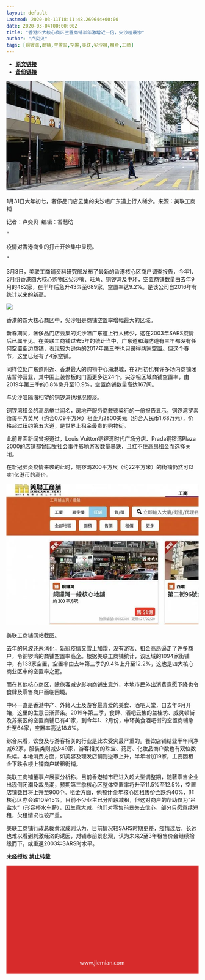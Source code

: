 ```yaml
---
layout: default
Lastmod: 2020-03-11T18:11:48.269644+00:00
date: 2020-03-04T00:00:00Z
title: "香港四大核心商区空置商铺半年激增近一倍，尖沙咀最惨"
author: "卢奕贝"
tags: [铜锣湾,商铺,空置率,空置,美联,尖沙咀,租金,工商]
---
```


* [**原文链接**](https://mp.weixin.qq.com/s/rtlzkl9_sFP25Ef6slI_nA)
* [**备份链接**](http://archive.today/80DQU)


![](/images/post/1c937e6ac8a3752ed8ddc2444e34e9e3.jpg)

1月31日大年初七，奢侈品门店云集的尖沙咀广东道上行人稀少。来源：美联工商铺

记者：卢奕贝  编辑：昝慧昉

“

  

疫情对香港商业的打击开始集中显现。

  

”

3月3日，美联工商铺资料研究部发布了最新的香港核心区商户调查报告，今年1、2月份香港四大核心购物区尖沙嘴、旺角、铜锣湾及中环，空置商铺数量由去年9月的482家，在半年后急升43%至689家，空置率达9.2%。是该公司自2016年有统计以来的新高。  

![](/images/post/331cbf7be7a0273682578acf38e93ca0.jpg)

香港的四大核心商区中，尖沙咀是商铺空置率增幅最大的区域。

新春期间，奢侈品门店云集的尖沙咀广东道上行人稀少，这在2003年SARS疫情后已属罕见。在美联工商铺过去5年的统计当中，广东道和海防道有三年都没有任何空置街边商铺，表现较为逊色的2017年第三季也只录得两家空置。但这个春节，这里已经有了4家空铺。

同样位处广东道附近、香港最大的购物中心海港城，在2月初也有许多场内商铺闭店暂停营业，其中围上装修板的门面更多达24个。尖沙咀区域商铺空置率，由2019年第三季的6.8%急升至10.9%，空置商铺数量高达167间。

与尖沙咀隔海相望的铜锣湾也境况惨淡。

铜锣湾租金的高昂举世闻名，房地产服务商戴德梁行的一份报告显示，铜锣湾罗素街每平方英尺（约合0.09平方米）租金为2800美元（约合人民币1.68万元），价格超过纽约第五大道，是世界上租金最贵的购物街。

此前界面新闻曾报道过，Louis Vuitton铜锣湾时代广场分店、Prada铜锣湾Plaza 2000的店铺都曾因受社会事件影响游客数量暴跌，且扛不住高昂租金而选择关闭。

在新冠肺炎疫情来袭的此时，铜锣湾200平方尺（约22平方米）的街铺仍然可以卖1亿港币的高价。

![](/images/post/77542caf667d4ca264d5db688fa6406c.jpg)

美联工商铺网站截图。

去年的风波还未消化，新冠疫情又雪上加霜，没有游客、租金高昂逼走了许多商户，令铜锣湾的商铺空置率高企。根据美联工商铺统计，该区域的1094家街铺中，有133家空置，空置率由去年第三季的9.4%上升至12.2%，这也是四大核心商业区中的空置率之冠。

而在其他核心商区，除旅客减少影响商铺生意外，本地市民外出消费意愿下降也令食肆及零售商户面临困境。

中环一直是香港中产、外籍人士及游客最喜爱的美食、酒吧天堂，自去年6月开始，这里的生意日渐萧条。2019年第三季，食肆、酒吧云集的兰桂坊、威灵顿街及苏豪区的空置商铺已有41家，到今年1、2月份，中环美食酒吧街的空置商铺急升至64家，空置率高达18.8%。

综合来看，饮食及与游客相关的行业是此次受灾最严重的。餐饮店铺结业半年间净减62家，服装类则减少49家，游客相关的珠宝、药房、化妆品商户数也有双位数跌幅。本地消费方面，如美容及理发店铺则逆市上升，半年增加19家，主要因租金下跌令楼上铺商户转租街铺。

美联工商铺董事卢展豪分析称，目前香港铺市已进入超大型调整期，随著零售企业出现倒闭潮及裁员潮，预期第三季核心区整体空置率将升至11.5%至12.5%，空置店铺数目将上升至900个。租金方面，他预计全年核心区租售价会跌约40%，非核心区亦会跌10至15%。目前不少业主已分阶段减租，但这对商户的帮助仅为“吊盐水”（形容杯水车薪），因生意大减，他们对零售前景失去信心，部分只愿意续短租，欠租情况也较严重。

美联工商铺行政总裁黄汉成则认为，目前情况较SARS时期更差，疫情过后，长远也难以看到刺激经济的诱因，对铺市前景悲观，认为未来2至3年租售价会继续拾级而下，或重返2003年SARS时水平。

  

**未经授权 禁止转载**

  

  

![](/images/post/3ef9527fd7edfb43b0c70486c7a956af.jpg)

